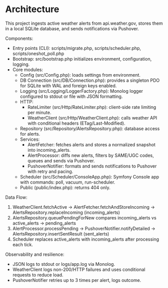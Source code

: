 # Architecture

This project ingests active weather alerts from api.weather.gov, stores them in a local SQLite database, and sends notifications via Pushover.

Components:
- Entry points (CLI): scripts/migrate.php, scripts/scheduler.php, scripts/oneshot_poll.php
- Bootstrap: src/bootstrap.php initializes environment, configuration, logging.
- Core modules:
  - Config (src/Config.php): loads settings from environment.
  - DB Connection (src/DB/Connection.php): provides a singleton PDO for SQLite with WAL and foreign keys enabled.
  - Logging (src/Logging/LoggerFactory.php): Monolog logger configured to stdout or file with JSON formatting.
  - HTTP:
    - RateLimiter (src/Http/RateLimiter.php): client-side rate limiting per minute.
    - WeatherClient (src/Http/WeatherClient.php): calls weather API with conditional headers (ETag/Last-Modified).
  - Repository (src/Repository/AlertsRepository.php): database access for alerts.
  - Services:
    - AlertFetcher: fetches alerts and stores a normalized snapshot into incoming_alerts.
    - AlertProcessor: diffs new alerts, filters by SAME/UGC codes, queues and sends via Pushover.
    - PushoverNotifier: formats and sends notifications to Pushover with retry and pacing.
  - Scheduler (src/Scheduler/ConsoleApp.php): Symfony Console app with commands: poll, vacuum, run-scheduler.
  - Public (public/index.php): returns 404 only.

Data Flow:
1) WeatherClient.fetchActive -> AlertFetcher.fetchAndStoreIncoming -> AlertsRepository.replaceIncoming (incoming_alerts)
2) AlertsRepository.queuePendingForNew compares incoming_alerts vs active_alerts -> pending_alerts
3) AlertProcessor.processPending -> PushoverNotifier.notifyDetailed -> AlertsRepository.insertSentResult (sent_alerts)
4) Scheduler replaces active_alerts with incoming_alerts after processing each tick.

Observability and resilience:
- JSON logs to stdout or logs/app.log via Monolog.
- WeatherClient logs non-200/HTTP failures and uses conditional requests to reduce load.
- PushoverNotifier retries up to 3 times per alert, logs outcome.
